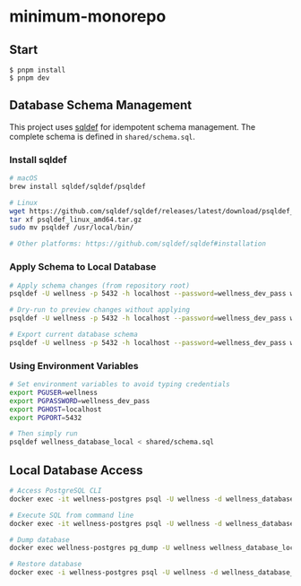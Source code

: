 # minimum-monorepo

## Start

```
$ pnpm install
$ pnpm dev
```

## Database Schema Management

This project uses [sqldef](https://github.com/sqldef/sqldef) for idempotent schema management. The complete schema is defined in `shared/schema.sql`.

### Install sqldef

```bash
# macOS
brew install sqldef/sqldef/psqldef

# Linux
wget https://github.com/sqldef/sqldef/releases/latest/download/psqldef_linux_amd64.tar.gz
tar xf psqldef_linux_amd64.tar.gz
sudo mv psqldef /usr/local/bin/

# Other platforms: https://github.com/sqldef/sqldef#installation
```

### Apply Schema to Local Database

```bash
# Apply schema changes (from repository root)
psqldef -U wellness -p 5432 -h localhost --password=wellness_dev_pass wellness_database_local < shared/schema.sql

# Dry-run to preview changes without applying
psqldef -U wellness -p 5432 -h localhost --password=wellness_dev_pass wellness_database_local --dry-run < shared/schema.sql

# Export current database schema
psqldef -U wellness -p 5432 -h localhost --password=wellness_dev_pass wellness_database_local --export > current_schema.sql
```

### Using Environment Variables

```bash
# Set environment variables to avoid typing credentials
export PGUSER=wellness
export PGPASSWORD=wellness_dev_pass
export PGHOST=localhost
export PGPORT=5432

# Then simply run
psqldef wellness_database_local < shared/schema.sql
```

## Local Database Access

```bash
# Access PostgreSQL CLI
docker exec -it wellness-postgres psql -U wellness -d wellness_database_local

# Execute SQL from command line
docker exec -it wellness-postgres psql -U wellness -d wellness_database_local -c "SELECT version();"

# Dump database
docker exec wellness-postgres pg_dump -U wellness wellness_database_local > backup.sql

# Restore database
docker exec -i wellness-postgres psql -U wellness -d wellness_database_local < backup.sql
```
